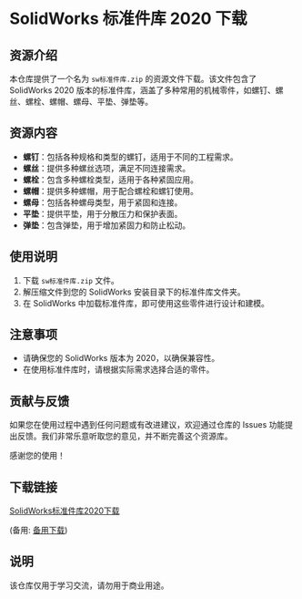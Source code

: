# SolidWorks 标准件库 2020 下载

## 资源介绍

本仓库提供了一个名为 `sw标准件库.zip` 的资源文件下载。该文件包含了 SolidWorks 2020 版本的标准件库，涵盖了多种常用的机械零件，如螺钉、螺丝、螺栓、螺帽、螺母、平垫、弹垫等。

## 资源内容

- **螺钉**：包括各种规格和类型的螺钉，适用于不同的工程需求。
- **螺丝**：提供多种螺丝选项，满足不同连接需求。
- **螺栓**：包含多种螺栓类型，适用于各种紧固应用。
- **螺帽**：提供多种螺帽，用于配合螺栓和螺钉使用。
- **螺母**：包括各种螺母类型，用于紧固和连接。
- **平垫**：提供平垫，用于分散压力和保护表面。
- **弹垫**：包含弹垫，用于增加紧固力和防止松动。

## 使用说明

1. 下载 `sw标准件库.zip` 文件。
2. 解压缩文件到您的 SolidWorks 安装目录下的标准件库文件夹。
3. 在 SolidWorks 中加载标准件库，即可使用这些零件进行设计和建模。

## 注意事项

- 请确保您的 SolidWorks 版本为 2020，以确保兼容性。
- 在使用标准件库时，请根据实际需求选择合适的零件。

## 贡献与反馈

如果您在使用过程中遇到任何问题或有改进建议，欢迎通过仓库的 Issues 功能提出反馈。我们非常乐意听取您的意见，并不断完善这个资源库。

感谢您的使用！

## 下载链接
[SolidWorks标准件库2020下载](https://pan.quark.cn/s/b2237aab79b4) 

(备用: [备用下载](https://pan.baidu.com/s/1lSij2LUFMdbjQXqqGPxfNA?pwd=1234))

## 说明

该仓库仅用于学习交流，请勿用于商业用途。

